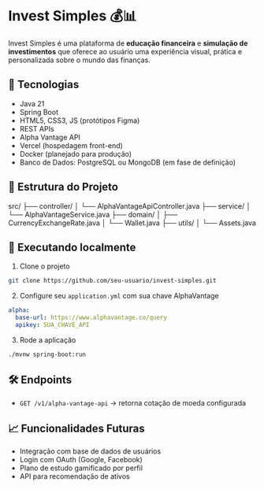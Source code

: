 
# Invest Simples 💰📊

Invest Simples é uma plataforma de **educação financeira** e **simulação de investimentos** que oferece ao usuário uma experiência visual, prática e personalizada sobre o mundo das finanças.

## 🔧 Tecnologias

- Java 21
- Spring Boot
- HTML5, CSS3, JS (protótipos Figma)
- REST APIs
- Alpha Vantage API
- Vercel (hospedagem front-end)
- Docker (planejado para produção)
- Banco de Dados: PostgreSQL ou MongoDB (em fase de definição)

## 📂 Estrutura do Projeto

src/
├── controller/
│   └── AlphaVantageApiController.java
├── service/
│   └── AlphaVantageService.java
├── domain/
│   ├── CurrencyExchangeRate.java
│   └── Wallet.java
├── utils/
│   └── Assets.java

## 🚀 Executando localmente

1. Clone o projeto
```bash
git clone https://github.com/seu-usuario/invest-simples.git
```

2. Configure seu `application.yml` com sua chave AlphaVantage
```yaml
alpha:
  base-url: https://www.alphavantage.co/query
  apikey: SUA_CHAVE_API
```

3. Rode a aplicação
```bash
./mvnw spring-boot:run
```

## 🛠 Endpoints

- `GET /v1/alpha-vantage-api` → retorna cotação de moeda configurada

## 📈 Funcionalidades Futuras

- Integração com base de dados de usuários
- Login com OAuth (Google, Facebook)
- Plano de estudo gamificado por perfil
- API para recomendação de ativos

